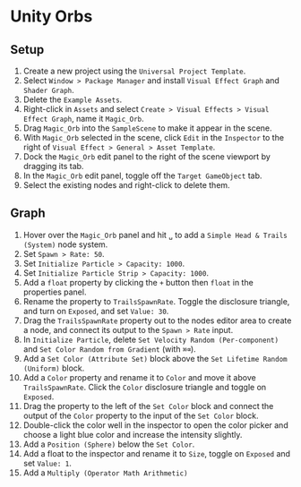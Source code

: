 # Unity Orbs

## Setup

1. Create a new project using the `Universal Project Template`.
2. Select `Window > Package Manager` and install `Visual Effect Graph` and `Shader Graph`.
3. Delete the `Example Assets`.
4. Right-click in `Assets` and select `Create > Visual Effects > Visual Effect Graph`, name it `Magic_Orb`.
5. Drag `Magic_Orb` into the `SampleScene` to make it appear in the scene.
6. With `Magic_Orb` selected in the scene, click `Edit` in the `Inspector` to the right of `Visual Effect > General > Asset Template`.
7. Dock the `Magic_Orb` edit panel to the right of the scene viewport by dragging its tab.
8. In the `Magic_Orb` edit panel, toggle off the `Target GameObject` tab.
9. Select the existing nodes and right-click to delete them.

## Graph

1. Hover over the `Magic_Orb` panel and hit `␣` to add a `Simple Head & Trails (System)` node system.
2. Set `Spawn > Rate: 50`.
3. Set `Initialize Particle > Capacity: 1000`.
4. Set `Initialize Particle Strip > Capacity: 1000`.
5. Add a `float` property by clicking the `+` button then `float` in the properties panel.
6. Rename the property to `TrailsSpawnRate`. Toggle the disclosure triangle, and turn on `Exposed`, and set `Value: 30`.
7. Drag the `TrailsSpawnRate` property out to the nodes editor area to create a node, and connect its output to the `Spawn > Rate` input.
8. In `Initialize Particle`, delete `Set Velocity Random (Per-component)` and `Set Color Random from Gradient` (with `⌘⌫`).
9. Add a `Set Color (Attribute Set)` block above the `Set Lifetime Random (Uniform)` block.
10. Add a `Color` property and rename it to `Color` and move it above `TrailsSpawnRate`. Click the `Color` disclosure triangle and toggle on `Exposed`.
11. Drag the property to the left of the `Set Color` block and connect the output of the `Color` property to the input of the `Set Color` block.
12. Double-click the color well in the inspector to open the color picker and choose a light blue color and increase the intensity slightly.
13. Add a `Position (Sphere)` below the `Set Color`.
14. Add a float to the inspector and rename it to `Size`, toggle on `Exposed` and set `Value: 1`.
15. Add a `Multiply (Operator Math Arithmetic)`